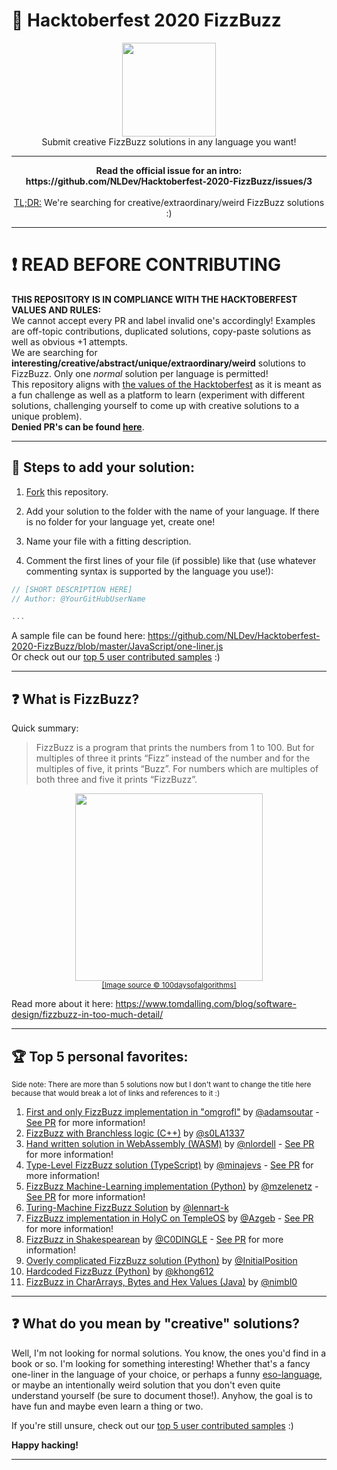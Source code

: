 # :jack_o_lantern: Hacktoberfest 2020 FizzBuzz

<p align="center">
<img height="150" width="auto" src="https://i.imgur.com/5RJIOwI.png" /><br>
Submit creative FizzBuzz solutions in any language you want! 
</p>

<hr>

<p align="center"><b>
Read the official issue for an intro: <br>
https://github.com/NLDev/Hacktoberfest-2020-FizzBuzz/issues/3
</b><br><br>
<a href="https://www.urbandictionary.com/define.php?term=tl%3Bdr">TL;DR:</a> We're searching for creative/extraordinary/weird FizzBuzz solutions :) 
</p>

<hr>

# :exclamation: READ BEFORE CONTRIBUTING
**THIS REPOSITORY IS IN COMPLIANCE WITH THE HACKTOBERFEST VALUES AND RULES:** <br>
We cannot accept every PR and label invalid one's accordingly! Examples are off-topic contributions, duplicated solutions, copy-paste solutions as well as obvious +1 attempts. <br>
We are searching for **interesting/creative/abstract/unique/extraordinary/weird** solutions to FizzBuzz. Only one _normal_ solution per language is permitted! <br>
This repository aligns with [the values of the Hacktoberfest](https://hacktoberfest.digitalocean.com/details) as it is meant as a fun challenge as well as a platform to learn (experiment with different solutions, challenging yourself to come up with creative solutions to a unique problem). <br>
**Denied PR's can be found [here](https://github.com/NLDev/Hacktoberfest-2020-FizzBuzz/issues?q=label%3Ainvalid+is%3Aclosed)**.

<hr>

## :wrench: Steps to add your solution:

1. [Fork](https://github.com/NLDev/Hacktoberfest-2020-FizzBuzz/fork) this repository.

2. Add your solution to the folder with the name of your language. If there is no folder for your language yet, create one! 

3. Name your file with a fitting description. 

4. Comment the first lines of your file (if possible) like that (use whatever commenting syntax is supported by the language you use!):

```js
// [SHORT DESCRIPTION HERE]
// Author: @YourGitHubUserName

...
```

A sample file can be found here: https://github.com/NLDev/Hacktoberfest-2020-FizzBuzz/blob/master/JavaScript/one-liner.js <br>
Or check out our [top 5 user contributed samples](https://github.com/NLDev/Hacktoberfest-2020-FizzBuzz#trophy-top-5-personal-favorites) :) 

<hr>

## :question: What is FizzBuzz?

Quick summary:

> FizzBuzz is a program that prints the numbers from 1 to 100. But for multiples of three it prints “Fizz” instead of the number and for the multiples of five, it prints “Buzz”. For numbers which are multiples of both three and five it prints “FizzBuzz”.

<p align="center">
<img height="300" width="auto" src="https://64.media.tumblr.com/098171eb6557f68cae65fdffe485abc4/tumblr_onha88HP0a1w0dccho1_1280.gif"><br>
  <sub><a href="https://100daysofalgorithms.tumblr.com/post/158891499866/day-86-ode-to-fizzbuzz-fizzbuzz-is-the-simplest">[Image source © 100daysofalgorithms]</a></sub>
</p>

Read more about it here: https://www.tomdalling.com/blog/software-design/fizzbuzz-in-too-much-detail/

<hr>

## :trophy: Top 5 personal favorites:
<sub>Side note: There are more than 5 solutions now but I don't want to change the title here because that would break a lot of links and references to it :)</sub>

1. [First and only FizzBuzz implementation in "omgrofl"](https://github.com/NLDev/Hacktoberfest-2020-FizzBuzz/blob/master/Omgrofl/FizzBuzz.omgrofl) by [@adamsoutar](https://github.com/adamsoutar) - [See PR](https://github.com/NLDev/Hacktoberfest-2020-FizzBuzz/pull/205) for more information!
2. [FizzBuzz with Branchless logic (C++)](https://github.com/NLDev/Hacktoberfest-2020-FizzBuzz/blob/master/C%2B%2B/FizzBuzz-branchless-logic.cpp) by [@s0LA1337](https://github.com/s0LA1337)
3. [Hand written solution in WebAssembly (WASM)](https://github.com/NLDev/Hacktoberfest-2020-FizzBuzz/blob/master/Wasm/fizzbuzz.wat) by [@nlordell](https://github.com/nlordell) - [See PR](https://github.com/NLDev/Hacktoberfest-2020-FizzBuzz/pull/492) for more information!
4. [Type-Level FizzBuzz solution (TypeScript)](https://github.com/NLDev/Hacktoberfest-2020-FizzBuzz/blob/master/TypeScript/typelevel-fizzbuzz.ts) by [@minajevs](https://github.com/minajevs) - [See PR](https://github.com/NLDev/Hacktoberfest-2020-FizzBuzz/pull/501) for more information!
5. [FizzBuzz Machine-Learning implementation (Python)](https://github.com/NLDev/Hacktoberfest-2020-FizzBuzz/blob/master/Python/MLFizzBuzz.py) by [@mzelenetz](https://github.com/mzelenetz) - [See PR](https://github.com/NLDev/Hacktoberfest-2020-FizzBuzz/pull/387) for more information! 
6. [Turing-Machine FizzBuzz Solution](https://github.com/NLDev/Hacktoberfest-2020-FizzBuzz/blob/master/Python/fizzbuzz_turing_machine.py) by [@lennart-k](https://github.com/lennart-k)
7. [FizzBuzz implementation in HolyC on TempleOS](https://github.com/NLDev/Hacktoberfest-2020-FizzBuzz/blob/master/HolyC/FizzBuzz.HC) by [@Azgeb](https://github.com/Azgeb) - [See PR](https://github.com/NLDev/Hacktoberfest-2020-FizzBuzz/pull/508) for more information!
8. [FizzBuzz in Shakespearean](https://github.com/NLDev/Hacktoberfest-2020-FizzBuzz/blob/master/Shakespeare%20Programming%20Language/fizzbuzz.spl) by [@C0DINGLE](https://github.com/C0DINGLE) - [See PR](https://github.com/NLDev/Hacktoberfest-2020-FizzBuzz/pull/559) for more information!
9. [Overly complicated FizzBuzz solution (Python)](https://github.com/NLDev/Hacktoberfest-2020-FizzBuzz/blob/master/Python/FizzBuzz-2.py) by [@InitialPosition](https://github.com/InitialPosition)
10. [Hardcoded FizzBuzz (Python)](https://github.com/NLDev/Hacktoberfest-2020-FizzBuzz/blob/master/Python/FizzBuzz-HardCoded.py) by [@khong612](https://github.com/khong612)
11. [FizzBuzz in CharArrays, Bytes and Hex Values (Java)](https://github.com/NLDev/Hacktoberfest-2020-FizzBuzz/blob/master/Java/FizzBuzz_CharsBytesHex.java) by [@nimbl0](https://github.com/nimbl0)

<hr>

## :question: What do you mean by "creative" solutions?

Well, I'm not looking for normal solutions. You know, the ones you'd find in a book or so. I'm looking for something interesting! Whether that's a fancy one-liner in the language of your choice, or perhaps a funny [eso-language](https://en.wikipedia.org/wiki/Esoteric_programming_language), or maybe an intentionally weird solution that you don't even quite understand yourself (be sure to document those!). Anyhow, the goal is to have fun and maybe even learn a thing or two. 

If you're still unsure, check out our [top 5 user contributed samples](https://github.com/NLDev/Hacktoberfest-2020-FizzBuzz#trophy-top-5-personal-favorites) :) 

**Happy hacking!**

<hr>
